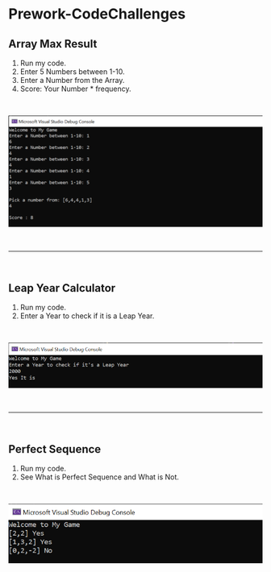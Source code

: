 # Prework-CodeChallenges
## Array Max Result
1. Run my code.
2. Enter 5 Numbers between 1-10.
3. Enter a Number from the Array.
4. Score: Your Number * frequency.

<br>

![Array Max Result](./images/ArrayMaxResult.png)

<br>
<hr>
<br>

## Leap Year Calculator
1. Run my code.
2. Enter a Year to check if it is a Leap Year.

<br>

![Leap Year Calculator](./images/LeapYearCalculator.png)

<br>
<hr>
<br>

## Perfect Sequence
1. Run my code.
2. See What is Perfect Sequence and What is Not.

<br>

![Perfect Sequence](./images/PerfectSequence.png)